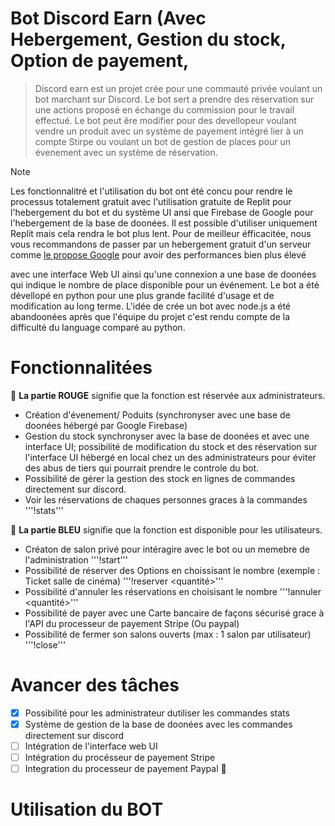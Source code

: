 # Bot Discord Earn (Avec Hebergement, Gestion du stock, Option de payement, 
>Discord earn est un projet crée pour une commauté privée voulant un bot marchant sur Discord. Le bot sert a prendre des réservation sur une actions proposé en échange du commission pour le travail effectué. Le bot peut êre modifier pour des devellopeur voulant vendre un produit avec un système de payement intégré lier à un compte Stirpe ou voulant un bot de gestion de places pour un évenement avec un système de réservation.

> [!NOTE]
> Les fonctionnalitré et l'utilisation du bot ont été concu pour rendre le processus totalement gratuit avec l'utilisation gratuite de Replit pour l'hebergement du bot et du système UI ansi que Firebase de Google pour l'hebergement de la base de doonées. Il est possible d'utiliser uniquement Replit mais cela rendra le bot plus lent. Pour de  meilleur éfficacitée, nous vous recommandons de passer par un hebergement gratuit d'un serveur comme [le propose Google](https://cloud.google.com/free?hl=fr) pour avoir des performances bien plus élevé 

avec une interface Web UI ainsi qu'une connexion a une base de doonées qui indique le nombre de place disponible pour un événement. Le bot a été dévellopé en python pour une plus grande facilité d'usage et de modification au long terme. L'idée de crée un bot avec node.js a été abandoonées après que l'équipe du projet c'est rendu compte de la difficulté du language comparé au python.

# Fonctionnalitées
🔴 **La partie ROUGE** signifie que la fonction est réservée aux administrateurs.
- Création d'évenement/ Poduits (synchronyser avec une base de doonées hébergé par Google Firebase)
- Gestion du stock synchronyser avec la base de doonées et avec une interface UI; possibilité de modification du stock et des réservation sur l'interface UI hébergé en local chez un des administrateurs pour éviter des abus de tiers qui pourrait prendre le controle du bot.
- Possibilité de gérer la gestion des stock en lignes de commandes directement sur discord.
- Voir les réservations de chaques personnes graces à la commandes '''!stats'''


🔵 **La partie BLEU** signifie que la fonction est disponible pour les utilisateurs.
- Créaton de salon privé pour intéragire avec le bot ou un memebre de l'administration '''!start'''
- Possibilité de réserver des Options en choissisant le nombre (exemple : Ticket salle de cinéma) '''!reserver <nom produit> <quantité>'''
- Possibilité d'annuler les réservations en choisisant le nombre '''!annuler <nom produit> <quantité>'''
- Possibilité de payer avec une Carte bancaire de façons sécurisé grace à l'API du processeur de payement Stripe (Ou paypal)
- Possibilité de fermer son salons ouverts (max : 1 salon par utilisateur) '''!close'''


# Avancer des tâches 
- [x] Possibilité pour les administrateur dutiliser les commandes stats
- [x] Système de gestion de la base de doonées avec les commandes directement sur discord
- [ ] Intégration de l'interface web UI
- [ ] Intégration du procésseur de payement Stripe
- [ ] Integration du processeur de payement Paypal  :tada:

# Utilisation du BOT
